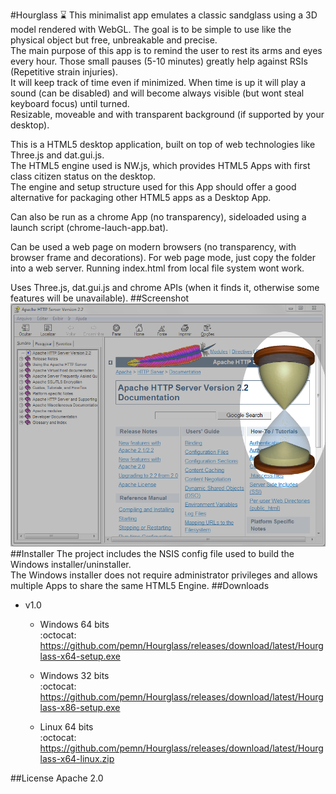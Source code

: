 #Hourglass :hourglass:
This minimalist app emulates a classic sandglass using a 3D model rendered with WebGL. The goal is to be simple to use like the physical object but free, unbreakable and precise.  
The main purpose of this app is to remind the user to rest its arms and eyes every hour. Those small pauses (5-10 minutes) greatly help against RSIs (Repetitive strain injuries).  
It will keep track of time even if minimized. When time is up it will play a sound (can be disabled) and will become always visible (but wont steal keyboard focus) until turned.  
Resizable, moveable and with transparent background (if supported by your desktop).  
  
This is a HTML5 desktop application, built on top of web technologies like Three.js and dat.gui.js.  
The HTML5 engine used is NW.js, which provides HTML5 Apps with first class citizen status on the desktop.  
The engine and setup structure used for this App should offer a good alternative for packaging other HTML5 apps as a Desktop App.  

Can also be run as a chrome App (no transparency), sideloaded using a launch script (chrome-lauch-app.bat).  
  
Can be used a web page on modern browsers (no transparency, with browser frame and decorations). For web page mode, just copy the folder into a web server. Running index.html from local file system wont work.  
  
Uses Three.js, dat.gui.js and chrome APIs (when it finds it, otherwise some features will be unavailable).
##Screenshot
![screenshot](https://github.com/pemn/Hourglass/blob/master/assets/screenshot.png)
##Installer
The project includes the NSIS config file used to build the Windows installer/uninstaller.  
The Windows installer does not require administrator privileges and allows multiple Apps to share the same HTML5 Engine.
##Downloads
- v1.0
  - Windows 64 bits  
  :octocat: https://github.com/pemn/Hourglass/releases/download/latest/Hourglass-x64-setup.exe

  - Windows 32 bits  
  :octocat: https://github.com/pemn/Hourglass/releases/download/latest/Hourglass-x86-setup.exe

  - Linux 64 bits  
  :octocat: https://github.com/pemn/Hourglass/releases/download/latest/Hourglass-x64-linux.zip

##License
Apache 2.0
